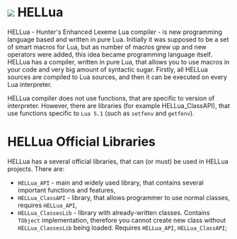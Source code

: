 # ![](https://cdn.discordapp.com/emojis/490042668018040832.png?v=1) HELLua
HELLua - Hunter's Enhanced Lexeme Lua compiler - is new programming language based and written in pure Lua. Initially it was supposed to be a set of smart macros for Lua, but as number of macros grew up and new operators were added, this idea became programming language itself. 
HELLua has a compiler, written in pure Lua, that allows you to use macros in your code and very big amount of syntactic sugar. Firstly, all HELLua sources are compiled to Lua sources, and then it can be executed on every Lua interpreter.

HELLua compiler does not use functions, that are specific to version of interpreter. However, there are libraries (for example HELLua_ClassAPI), that use functions specific to `Lua 5.1` (such as `setfenv` and `getfenv`).

# HELLua Official Libraries
HELLua has a several official libraries, that can (or must) be used in HELLua projects.
There are:
  - `HELLua_API` - main and widely used library, that contains several important functions and features,
  - `HELLua_ClassAPI` - library, that allows programmer to use normal classes, requires `HELLua_API`,
  - `HELLua_ClassesLib` - library with already-written classes. Contains `TObject` implementation, therefore you cannot create new class without `HELLua_ClassesLib` being loaded. Requires `HELLua_API`, `HELLua_ClassAPI`;
